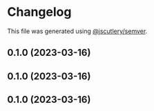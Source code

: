 # Changelog

This file was generated using [@jscutlery/semver](https://github.com/jscutlery/semver).

## 0.1.0 (2023-03-16)

## 0.1.0 (2023-03-16)

## 0.1.0 (2023-03-16)
